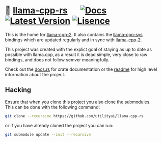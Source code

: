 # 🦙 [llama-cpp-rs][readme] &emsp; [![Docs]][docs.rs] [![Latest Version]][crates.io] [![Lisence]][crates.io]

[Docs]: https://img.shields.io/docsrs/llama-cpp-2.svg
[Latest Version]: https://img.shields.io/crates/v/llama-cpp-2.svg
[crates.io]: https://crates.io/crates/llama-cpp-2
[docs.rs]: https://docs.rs/llama-cpp-2
[Lisence]: https://img.shields.io/crates/l/llama-cpp-2.svg
[llama-cpp-sys]: https://crates.io/crates/llama-cpp-sys-2
[utilityai]: https://utilityai.ca
[readme]: https://github.com/utilityai/llama-cpp-rs/tree/main/llama-cpp-2

This is the home for [llama-cpp-2][crates.io]. It also contains the [llama-cpp-sys] bindings which are updated regularly and in sync with [llama-cpp-2][crates.io].

This project was created with the explict goal of staying as up to date as possible with llama.cpp, as a result it is dead simple, very close to raw bindings, and does not follow semver meaningfully.

Check out the [docs.rs] for crate documentation or the [readme] for high level information about the project.

## Hacking

Ensure that when you clone this project you also clone the submodules. This can be done with the following command:

```sh
git clone --recursive https://github.com/utilityai/llama-cpp-rs
```

or if you have already cloned the project you can run:

```sh
git submodule update --init --recursive
```